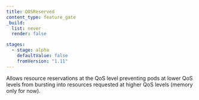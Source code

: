 ```yaml
---
title: QOSReserved
content_type: feature_gate
_build:
  list: never
  render: false

stages:
  - stage: alpha 
    defaultValue: false
    fromVersion: "1.11"
---
```

Allows resource reservations at the QoS level preventing pods
at lower QoS levels from bursting into resources requested at higher QoS levels
(memory only for now).

